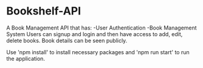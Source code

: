 # Bookshelf-API

A Book Management API that has:
  -User Authentication
  -Book Management System
Users can signup and login and then have access to add, edit, delete books. Book details can be seen publicly.

Use 'npm install' to install necessary packages and 'npm run start' to run the application.

